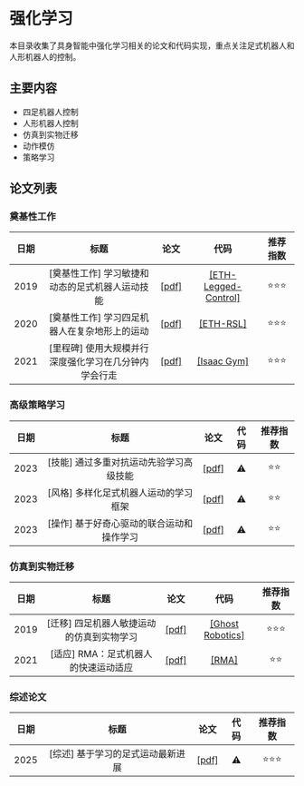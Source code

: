 # 强化学习

本目录收集了具身智能中强化学习相关的论文和代码实现，重点关注足式机器人和人形机器人的控制。

## 主要内容

- 四足机器人控制
- 人形机器人控制
- 仿真到实物迁移
- 动作模仿
- 策略学习

## 论文列表

### 奠基性工作

|日期|标题|论文|代码|推荐指数|
|:---:|:---:|:---:|:---:|:---:|
|2019|[奠基性工作] 学习敏捷和动态的足式机器人运动技能|[[pdf]](https://www.science.org/doi/10.1126/scirobotics.aau5872)|[[ETH-Legged-Control]](https://github.com/leggedrobotics/legged_control) |⭐️⭐️⭐️|
|2020|[奠基性工作] 学习四足机器人在复杂地形上的运动|[[pdf]](https://www.science.org/doi/10.1126/scirobotics.abc5986)| [[ETH-RSL]](https://github.com/leggedrobotics/rsl_rl) |⭐️⭐️⭐️|
|2021|[里程碑] 使用大规模并行深度强化学习在几分钟内学会行走|[[pdf]](https://arxiv.org/abs/2109.11978)| [[Isaac Gym]](https://github.com/NVIDIA-Omniverse/IsaacGymEnvs) |⭐️⭐️⭐️|

### 高级策略学习

|日期|标题|论文|代码|推荐指数|
|:---:|:---:|:---:|:---:|:---:|
|2023|[技能] 通过多重对抗运动先验学习高级技能|[[pdf]](https://arxiv.org/abs/2211.06619)| ⚠️ |⭐️⭐️|
|2023|[风格] 多样化足式机器人运动的学习框架|[[pdf]](https://arxiv.org/abs/2401.00789)| ⚠️ |⭐️⭐️|
|2023|[操作] 基于好奇心驱动的联合运动和操作学习|[[pdf]](https://arxiv.org/abs/2401.01234)| ⚠️ |⭐️⭐️|

### 仿真到实物迁移

|日期|标题|论文|代码|推荐指数|
|:---:|:---:|:---:|:---:|:---:|
|2019|[迁移] 四足机器人敏捷运动的仿真到实物学习|[[pdf]](https://arxiv.org/abs/1901.08652)| [[Ghost Robotics]](https://github.com/ghostrobotics) |⭐️⭐️⭐️|
|2021|[适应] RMA：足式机器人的快速运动适应|[[pdf]](https://arxiv.org/abs/2107.04034)| [[RMA]](https://github.com/antonilo/rma) |⭐️⭐️|

### 综述论文

|日期|标题|论文|代码|推荐指数|
|:---:|:---:|:---:|:---:|:---:|
|2025|[综述] 基于学习的足式运动最新进展|[[pdf]](https://arxiv.org/abs/2403.14191)| ⚠️ |⭐️⭐️⭐️|